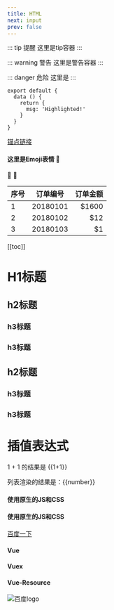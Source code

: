 ```yaml
---
title: HTML
next: input
prev: false
---
```


::: tip 提醒
这里是tip容器
:::

::: warning 警告
这里是警告容器
:::

::: danger 危险
这里是
:::

``` js{2}
export default {
  data () {
    return {
      msg: 'Highlighted!'
    }
  }
}
```
[锚点链接](/html#H1标题)
#### 这里是Emoji表情 :tada:
:100: :rocket:

| 序号          | 订单编号      | 订单金额|
| -------------|:-------------:| ------:|
| 1             | 20180101     | $1600  |
| 2             | 20180102     |   $12  |
| 3             | 20180103     |    $1  |
[[toc]]

# H1标题

## h2标题
### h3标题
### h3标题

## h2标题
### h3标题
### h3标题


# 插值表达式
1 + 1 的结果是 {{1+1}}

列表渲染的结果是：<span v-for="number in 5">{{number}}</span>

<!--样式内容-->
<style>
.box {
  width: 100%;
  height: 100px;
  line-height: 100px;
  text-align: center;
  color: #fff;
  background-color: #58a;
}
</style>

<!--.md内容-->
#### 使用原生的JS和CSS
<div id="container"></div>

<!--js内容-->
<script>
window.onload = function() {
  var dom = document.getElementById('container');
  dom.innerHTML = 'box content'
  dom.className = 'box'
}
</script>


<!--样式内容-->
<style lang="stylus">
.box
  width: 100%
  height: 100px
  line-height: 100px
  text-align: center
  color: #fff
  background-color: #fb3
</style>

<!--.md内容-->
#### 使用原生的JS和CSS
<div id="container"></div>

<!--js内容-->
<script>
window.onload = function() {
  var dom = document.getElementById('container');
  dom.innerHTML = 'box content'
  dom.className = 'box'
}
</script>


[百度一下](https://www.baidu.com)


#### Vue <Badge text="2.5.0+"/> 
#### Vuex <Badge text="beta" type="warn" vertical="top"/> 
#### Vue-Resource<Badge text="废弃" vertical="middle" type="error"/>

![百度logo](https://www.baidu.com/logo.png)